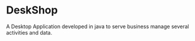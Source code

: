 # DeskShop
A Desktop Application developed in java to serve business manage several activities and data.
